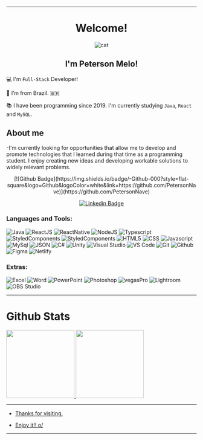 ----------------------------------------------------------------------------



<div align='center'>
 <h1>Welcome!</h1>
 
 ![cat](https://user-images.githubusercontent.com/61744533/156883049-46c251ac-897c-4254-99f7-dc2059229ea1.svg)

 ## I'm Peterson Melo!
</div>
 


 

:computer: I'm `Full-Stack` Developer!

:house_with_garden: I’m from Brazil. <span>&#x1f1e7;&#x1f1f7;</span>

:books: I have been programming since 2019. I'm currently studying `Java`, `React` and `MySQL`.
 

## About me

-I'm currently looking for opportunities that allow me to develop and promote technologies that I learned during that time as a programming student.
I enjoy creating new ideas and developing workable solutions to widely relevant problems.

<div align='center'>
[![Github Badge](https://img.shields.io/badge/-Github-000?style=flat-square&logo=Github&logoColor=white&link=https://github.com/PetersonNave)](https://github.com/PetersonNave)
 
[![Linkedin Badge](https://img.shields.io/badge/-LinkedIn-blue?style=flat-square&logo=Linkedin&logoColor=white&link=https://www.linkedin.com/in/peterson-melo/)](https://www.linkedin.com/in/peterson-melo/)
</div>

### Languages and Tools:

![Java](https://img.shields.io/badge/Java-ED8B00?style=for-the-badge&logo=java&logoColor=white)
![ReactJS](https://img.shields.io/badge/React-20232A?style=for-the-badge&logo=react&logoColor=61DAFB)
![ReactNative](https://img.shields.io/badge/React_Native-20232A?style=for-the-badge&logo=react&logoColor=61DAFB)
![NodeJS](https://img.shields.io/badge/Node.js-43853D?style=for-the-badge&logo=node.js&logoColor=white)
![Typescript](https://img.shields.io/badge/TypeScript-007ACC?style=for-the-badge&logo=typescript&logoColor=white)
![StyledComponents](https://img.shields.io/badge/styled--components-DB7093?style=for-the-badge&logo=styled-components&logoColor=white)
![StyledComponents](https://img.shields.io/badge/Prismic-3F4A56?style=for-the-badge&logo=prismic&logoColor=white)
![HTML5](https://img.shields.io/badge/HTML5-E34F26?style=for-the-badge&logo=html5&logoColor=white)
![CSS](https://img.shields.io/badge/CSS-1572B6?&style=for-the-badge&logo=css3&logoColor=white)
![Javascript](https://img.shields.io/badge/Javascript-f7df1e?style=for-the-badge&logo=javascript&logoColor=black)
![MySql](https://img.shields.io/badge/MySQL-00000F?style=for-the-badge&logo=mysql&logoColor=white)
![JSON](https://img.shields.io/badge/JSON-000000?style=for-the-badge&logo=json&logoColor=white)
![C#](https://img.shields.io/badge/C%23-5C2D91?style=for-the-badge&logo=c-sharp&logoColor=white)
![Unity](https://img.shields.io/badge/Unity-000000?style=for-the-badge&logo=unity&logoColor=white)
![Visual Studio](https://img.shields.io/badge/Visual%20Studio-5C2D91?style=for-the-badge&logo=visual-studio&logoColor=white)
![VS Code](https://img.shields.io/badge/VS%20Code-007acc?style=for-the-badge&logo=visual-studio-code&logoColor=white)
![Git](https://img.shields.io/badge/Git-f05032?style=for-the-badge&logo=git&logoColor=white)
![Github](https://img.shields.io/badge/GitHub-100000?style=for-the-badge&logo=github&logoColor=white)
![Figma](https://img.shields.io/badge/Figma-F24E1E?style=for-the-badge&logo=figma&logoColor=white)
![Netlify](https://img.shields.io/badge/Netlify-00C7B7?style=for-the-badge&logo=netlify&logoColor=white)

### Extras:


![Excel](https://img.shields.io/badge/Microsoft_Excel-217346?style=for-the-badge&logo=microsoft-excel&logoColor=white)
![Word](https://img.shields.io/badge/Microsoft_Word-2B579A?style=for-the-badge&logo=microsoft-word&logoColor=white)
![PowerPoint](https://img.shields.io/badge/Microsoft_PowerPoint-B7472A?style=for-the-badge&logo=microsoft-powerpoint&logoColor=white)
![Photoshop](https://user-images.githubusercontent.com/61744533/156882799-6251caee-1b0b-43a3-8b91-336ca57c8ab2.png)
![vegasPro](https://user-images.githubusercontent.com/61744533/156882807-357662b7-27ba-45cc-bb20-80d4623b8f9e.png)
![Lightroom](https://user-images.githubusercontent.com/61744533/156882821-161240ba-fd22-486e-b03e-75c9efaeacf6.png)
![OBS Studio](https://img.shields.io/badge/OBS-302E31?style=for-the-badge&logo=obs-studio&logoColor=white)

---

# Github Stats

<div>
<a href="https://github.com/PetersonNave">
<img height="180em" src="https://github-readme-stats.vercel.app/api/top-langs/?username=PetersonNave&layout=compact&langs_count=7&theme=dracula"/>
<img height="180em" src="https://github-readme-stats.vercel.app/api?username=PetersonNave&show_icons=true&theme=dracula&include_all_commits=true&count_private=true"/>
</div>

----------------------------------------------------------------------------------

 - Thanks for visiting.

- Enjoy it!! o/

---
